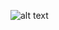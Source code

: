 ![alt text]([http://url/to/img.png](https://blog-adminuz.vercel.app/_next/image?url=https%3A%2F%2Ffirebasestorage.googleapis.com%2Fv0%2Fb%2Fexpress24-5ec15.appspot.com%2Fo%2FScreenshot_1%2520(1).webp%3Falt%3Dmedia%26token%3Dc9c5df70-b2e4-4a53-ac91-a6c6e9336d06&w=640&q=75)https://blog-adminuz.vercel.app/_next/image?url=https%3A%2F%2Ffirebasestorage.googleapis.com%2Fv0%2Fb%2Fexpress24-5ec15.appspot.com%2Fo%2FScreenshot_1%2520(1).webp%3Falt%3Dmedia%26token%3Dc9c5df70-b2e4-4a53-ac91-a6c6e9336d06&w=640&q=75)
